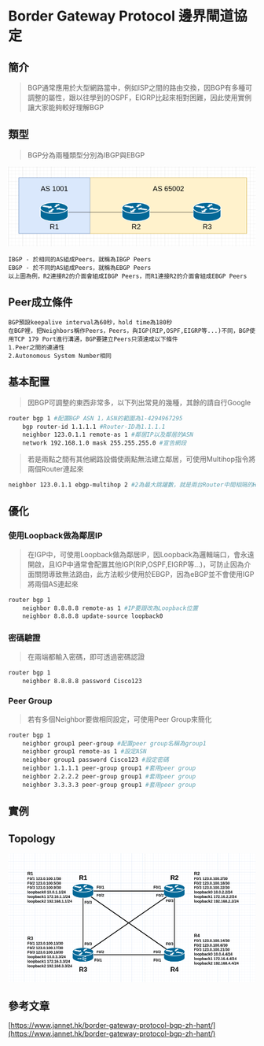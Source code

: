 # Border Gateway Protocol 邊界閘道協定 #

## 簡介 ##

>BGP通常應用於大型網路當中，例如ISP之間的路由交換，因BGP有多種可調整的屬性，跟以往學到的OSPF，EIGRP比起來相對困難，因此使用實例讓大家能夠較好理解BGP

## 類型 ##

>BGP分為兩種類型分別為IBGP與EBGP

![](Type.png)

    IBGP - 於相同的AS組成Peers，就稱為IBGP Peers
    EBGP - 於不同的AS組成Peers，就稱為EBGP Peers
    以上圖為例，R2連接R2的介面會組成IBGP Peers，而R1連接R2的介面會組成EBGP Peers

## Peer成立條件 ##

    BGP預設keepalive interval為60秒，hold time為180秒
    在BGP裡，把Neighbors稱作Peers，Peers，與IGP(RIP,OSPF,EIGRP等...)不同，BGP使用TCP 179 Port進行溝通，BGP要建立Peers只須達成以下條件
    1.Peer之間的連通性
    2.Autonomous System Number相同

## 基本配置 ##

>因BGP可調整的東西非常多，以下列出常見的幾種，其餘的請自行Google

```bash
router bgp 1 #配置BGP ASN 1，ASN的範圍為1-4294967295
    bgp router-id 1.1.1.1 #Router-ID為1.1.1.1
    neighbor 123.0.1.1 remote-as 1 #鄰居IP以及鄰居的ASN
    network 192.168.1.0 mask 255.255.255.0 #宣告網段
```

>若是兩點之間有其他網路設備使兩點無法建立鄰居，可使用Multihop指令將兩個Router連起來

```bash
neighbor 123.0.1.1 ebgp-multihop 2 #2為最大跳躍數，就是兩台Router中間相隔的Hop數目，依照實際情況更改
```

## 優化

### 使用Loopback做為鄰居IP ###

>在IGP中，可使用Loopback做為鄰居IP，因Loopback為邏輯端口，會永遠開啟，且IGP中通常會配置其他IGP(RIP,OSPF,EIGRP等...)，可防止因為介面關閉導致無法路由，此方法較少使用於EBGP，因為eBGP並不會使用IGP將兩個AS連起來

```bash
router bgp 1
    neighbor 8.8.8.8 remote-as 1 #IP要跟改為Loopback位置
    neighbor 8.8.8.8 update-source loopback0
```

### 密碼驗證 ###

>在兩端都輸入密碼，即可透過密碼認證

```bash
router bgp 1
    neighbor 8.8.8.8 password Cisco123
```

### Peer Group ###

>若有多個Neighbor要做相同設定，可使用Peer Group來簡化

```bash
router bgp 1
    neighbor group1 peer-group #配置peer group名稱為group1
    neighbor group1 remote-as 1 #設定ASN
    neighbor group1 password Cisco123 #設定密碼
    neighbor 1.1.1.1 peer-group group1 #套用peer group
    neighbor 2.2.2.2 peer-group group1 #套用peer group 
    neighbor 3.3.3.3 peer-group group1 #套用peer group
```


## 實例 ##

## Topology ##

![](Topology1.png)


## 參考文章 ##

[https://www.jannet.hk/border-gateway-protocol-bgp-zh-hant/](https://www.jannet.hk/border-gateway-protocol-bgp-zh-hant/)